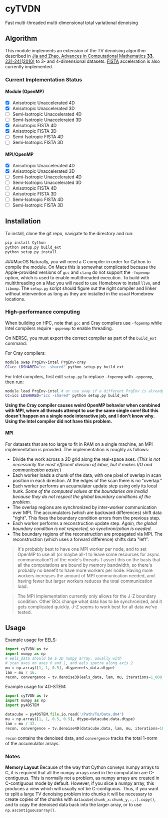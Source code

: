 # cyTVDN
Fast multi-threaded multi-dimensional total variational denoising

## Algorithm
This module implements an extension of the TV denoising algorithm described in [Jia and Zhao, Advances in Computational Mathematics **33**, 231-241(2010)](https://link.springer.com/article/10.1007/s10444-009-9128-5) to 3- and 4-dimensional datasets. [FISTA](https://doi.org/10.1137/080716542) acceleration is also currently implemented.

### Current Implementation Status
#### Module (OpenMP)
- [x] Anisotropic Unaccelerated 4D
- [x] Anisotropic Unaccelerated 3D
- [ ] Semi-Isotropic Unaccelerated 4D
- [ ] Semi-Isotropic Unaccelerated 3D
- [x] Anisotropic FISTA 4D
- [x] Anisotropic FISTA 3D
- [ ] Semi-Isotropic FISTA 4D
- [ ] Semi-Isotropic FISTA 3D

#### MPI/OpenMP
- [x] Anisotropic Unaccelerated 4D
- [x] Anisotropic Unaccelerated 3D
- [ ] Semi-Isotropic Unaccelerated 4D
- [ ] Semi-Isotropic Unaccelerated 3D
- [ ] Anisotropic FISTA 4D
- [ ] Anisotropic FISTA 3D
- [ ] Semi-Isotropic FISTA 4D
- [ ] Semi-Isotropic FISTA 3D

## Installation
To install, clone the git repo, navigate to the directory and run:
```bash
pip install Cython
python setup.py build_ext
python setup.py install
```
###MacOS
Naturally, you will need a C compiler in order for Cython to compile the module. On Macs this is somewhat complicated because the Apple-provided versions of `gcc` and `clang` do not support the `-fopenmp` option, which is used to enable multithreaded execution. To build with multithreading on a Mac you will need to use Homebrew to install `llvm`, and `libomp`. The `setup.py` script should figure out the right compiler and linker without intervention as long as they are installed in the usual Homebrew locations. 

### High-performance computing
When building on HPC, note that `gcc` and Cray compilers use `-fopenmp` while Intel compilers require `-qopenmp` to enable threading.

On NERSC, you must export the correct compiler as part of the `build_ext` command:

For Cray compilers:
```bash
module swap PrgEnv-intel PrgEnv-cray
CC=cc LDSHARED="cc -shared" python setup.py build_ext
```
For Intel compilers, first edit `setup.py` to replace `-fopenmp` with `-qopenmp`, then run:
```bash
module load PrgEnv-intel # or use swap if a different PrgEnv is already loaded
CC=icc LDSHARED="icc -shared" python setup.py build_ext
```
**Using the Cray compiler causes weird OpenMP behavior when combined with MPI, where all threads attempt to use the same single core! But this doesn't happen on a single node interactive job, and I don't know why. Using the Intel compiler did not have this problem.**

#### MPI
For datasets that are too large to fit in RAM on a single machine, an MPI implementation is provided. The implementation is roughly as follows:
* Divide the work across a 2D grid along the real-space axes. (*This is not necessarily the most efficient division of labor, but it makes I/O and communication easier.*)
* Each worker loads a chunk of the data, with one pixel of overlap in scan position in each direction. At the edges of the scan there is no "overlap." 
* Each worker performs an acuumulator update step using only its local hunk. *Some of the computed values at the boundaries are invalid because they do not respect the global boundary conditions of the problem.*
* The overlap regions are synchronized by inter-worker communication over MPI. The accumulators (which are backward differences) shift data "right". This fixes the boundary condition errors from the previous step.
* Each worker performs a reconstruction update step. *Again, the global boundary condition is not respected, so synchronization is needed.*
* The boundary regions of the reconstruction are propagated via MPI. The reconstruction (which uses a forward difference) shifts data "left".

> It's probably best to have one MPI worker per node, and to set OpenMP to use all (or maybe all-1 to leave some resources for async communication?) of the node's threads. I assert this on the basis that all the computations are bound by memory bandwidth, so there's probably no benefit to have more workers per node. Having more workers increases the amount of MPI communication needed, and having fewer but larger workers reduces the total communication load.

>The MPI implementation currently only allows for the J-Z boundary condition. Other BCs change what data has to be synchronized, and it gets complicated quickly. J-Z seems to work best for all data we've tested. 

## Usage
Example usage for EELS:
```python
import cyTVDN as tv
import numpy as np
# eels_data should be a 3D numpy array, usually with
# scan axes on axes 0 and 1, and eels spetra along axis 2
mu = np.array([1, 1, 0.5], dtype=eels_data.dtype)
lam = mu / 16.
recon, convergence = tv.denoise3D(eels_data, lam, mu, iterations=1_000, FISTA=False)
```

Example usage for 4D-STEM:
```python
import cyTVDN as tv
import numpy as np
import py4DSTEM

datacube = py4DSTEM.file.io.read('/Path/To/Data.dm4')
mu = np.array([1, 1, 0.5, 0.5], dtype=datacube.data.dtype)
lam = mu / 32.
recon, convergence = tv.denoise4D(datacube.data, lam, mu, iterations=100, FISTA=False)
```

`recon` contains the denoised data, and `convergence` tracks the total 1-norm of the accumulator arrays. 

### Notes

**Memory Layout** Because of the way that Cython conveys numpy arrays to C, it is required that all the numpy arrays used in the computation are C-contiguous. This is normally not a problem, as numpy arrays are created in C-contiguous mode by default. However, if you slice a numpy array, this produces a view which will usually *not* be C-contiguous. Thus, if you want to split a large TV denoising problem into chunks it will be necessary to create copies of the chunks with `datacube[chunk_x:chunk_y,:,:].copy()`, and to copy the denoised data back into the larger array, or to use `np.ascontiguousarray()`.